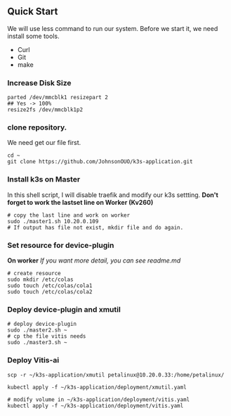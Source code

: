## Quick Start
We will use less command to run our system.
Before we start it, we need install some tools.
* Curl 
* Git
* make

### Increase Disk Size
```
parted /dev/mmcblk1 resizepart 2
## Yes -> 100%
resize2fs /dev/mmcblk1p2
```

### clone repository.
We need get our file first.
```
cd ~
git clone https://github.com/JohnsonOUO/k3s-application.git
```
### Install k3s on Master
In this shell script, I will disable traefik and modify our k3s settting.
**Don't forget to work the lastset line on Worker (Kv260)**
```
# copy the last line and work on worker
sudo ./master1.sh 10.20.0.109
# If output has file not exist, mkdir file and do again.
```
### Set resource for device-plugin
**On worker**
*If you want more detail, you can see readme.md*
```
# create resource
sudo mkdir /etc/colas
sudo touch /etc/colas/cola1
sudo touch /etc/colas/cola2
```
### Deploy device-plugin and xmutil
```
# deploy device-plugin
sudo ./master2.sh ~
# cp the file vitis needs
sudo ./master3.sh ~
```
### Deploy Vitis-ai
```
scp -r ~/k3s-application/xmutil petalinux@10.20.0.33:/home/petalinux/

kubectl apply -f ~/k3s-application/deployment/xmutil.yaml

# modify volume in ~/k3s-application/deployment/vitis.yaml
kubectl apply -f ~/k3s-application/deployment/vitis.yaml
```